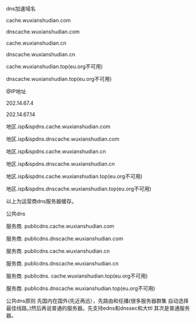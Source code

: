 


dns加速域名


cache.wuxianshudian.com 


dnscache.wuxianshudian.com


cache.wuxianshudian.cn


dnscache.wuxianshudian.cn


cache.wuxianshudian.top(eu.org不可用)


dnscache.wuxianshudian.top(eu.org不可用)




@IP地址

202.14.67.4

202.14.67.14




地区.isp&ispdns.cache.wuxianshudian.com 

地区.isp&ispdns.dnscache.wuxianshudian.com

地区.isp&ispdns.cache.wuxianshudian.cn

地区.isp&ispdns.dnscache.wuxianshudian.cn

地区.isp&ispdns.cache.wuxianshudian.top(eu.org不可用)

地区.isp&ispdns.dnscache.wuxianshudian.top(eu.org不可用)


以上为运营商dns服务器缓存。





公共dns

服务商. publicdns.cache.wuxianshudian.com 

服务商. publicdns.dnscache.wuxianshudian.com

服务商. publicdns.cache.wuxianshudian.cn

服务商. publicdns.dnscache.wuxianshudian.cn

服务商. publicdns.
cache.wuxianshudian.top(eu.org不可用)

服务商. publicdns.dnscache.wuxianshudian.top(eu.org不可用)

公共dns原则
先国内在国外(先近再远），先路由和任播(很多服务器群集 自动选择最佳线路。)然后再说普通的服务器。先支持edns和dnssec和大ttl 其次是普通服务器。








